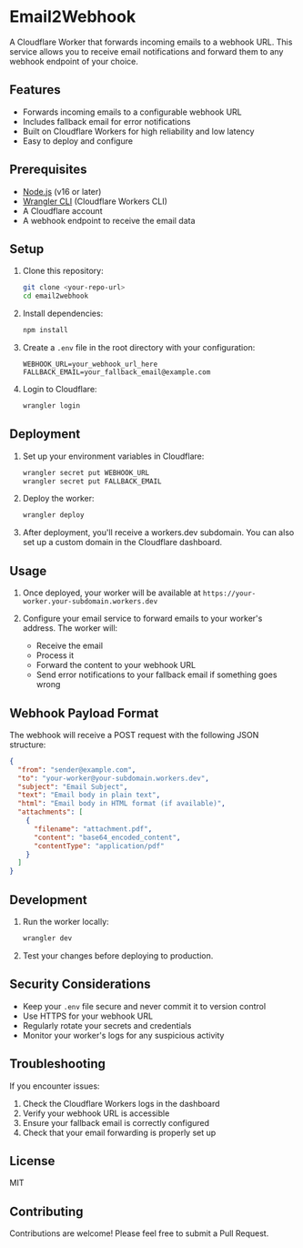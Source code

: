 # Email2Webhook

A Cloudflare Worker that forwards incoming emails to a webhook URL. This service allows you to receive email notifications and forward them to any webhook endpoint of your choice.

## Features

- Forwards incoming emails to a configurable webhook URL
- Includes fallback email for error notifications
- Built on Cloudflare Workers for high reliability and low latency
- Easy to deploy and configure

## Prerequisites

- [Node.js](https://nodejs.org/) (v16 or later)
- [Wrangler CLI](https://developers.cloudflare.com/workers/wrangler/install-and-update/) (Cloudflare Workers CLI)
- A Cloudflare account
- A webhook endpoint to receive the email data

## Setup

1. Clone this repository:
   ```bash
   git clone <your-repo-url>
   cd email2webhook
   ```

2. Install dependencies:
   ```bash
   npm install
   ```

3. Create a `.env` file in the root directory with your configuration:
   ```
   WEBHOOK_URL=your_webhook_url_here
   FALLBACK_EMAIL=your_fallback_email@example.com
   ```

4. Login to Cloudflare:
   ```bash
   wrangler login
   ```

## Deployment

1. Set up your environment variables in Cloudflare:
   ```bash
   wrangler secret put WEBHOOK_URL
   wrangler secret put FALLBACK_EMAIL
   ```

2. Deploy the worker:
   ```bash
   wrangler deploy
   ```

3. After deployment, you'll receive a workers.dev subdomain. You can also set up a custom domain in the Cloudflare dashboard.

## Usage

1. Once deployed, your worker will be available at `https://your-worker.your-subdomain.workers.dev`

2. Configure your email service to forward emails to your worker's address. The worker will:
   - Receive the email
   - Process it
   - Forward the content to your webhook URL
   - Send error notifications to your fallback email if something goes wrong

## Webhook Payload Format

The webhook will receive a POST request with the following JSON structure:

```json
{
  "from": "sender@example.com",
  "to": "your-worker@your-subdomain.workers.dev",
  "subject": "Email Subject",
  "text": "Email body in plain text",
  "html": "Email body in HTML format (if available)",
  "attachments": [
    {
      "filename": "attachment.pdf",
      "content": "base64_encoded_content",
      "contentType": "application/pdf"
    }
  ]
}
```

## Development

1. Run the worker locally:
   ```bash
   wrangler dev
   ```

2. Test your changes before deploying to production.

## Security Considerations

- Keep your `.env` file secure and never commit it to version control
- Use HTTPS for your webhook URL
- Regularly rotate your secrets and credentials
- Monitor your worker's logs for any suspicious activity

## Troubleshooting

If you encounter issues:

1. Check the Cloudflare Workers logs in the dashboard
2. Verify your webhook URL is accessible
3. Ensure your fallback email is correctly configured
4. Check that your email forwarding is properly set up

## License

MIT

## Contributing

Contributions are welcome! Please feel free to submit a Pull Request. 
